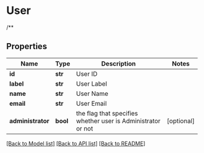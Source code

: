 # User

/**

## Properties
Name | Type | Description | Notes
------------ | ------------- | ------------- | -------------
**id** | **str** | User ID | 
**label** | **str** | User Label | 
**name** | **str** | User Name | 
**email** | **str** | User Email | 
**administrator** | **bool** | the flag that specifies whether user is Administrator or not | [optional] 

[[Back to Model list]](../README.md#documentation-for-models) [[Back to API list]](../README.md#documentation-for-api-endpoints) [[Back to README]](../README.md)


